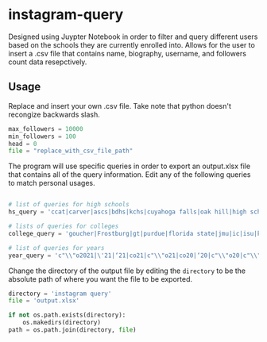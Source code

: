 # instagram-query
Designed using Juypter Notebook in order to filter and query different users based on the schools they are currently enrolled into. Allows for the user to insert a .csv file that contains name, biography, username, and followers count data resepctively. 

## Usage
Replace and insert your own .csv file. Take note that python doesn't recongize backwards slash. 
```python
max_followers = 10000
min_followers = 100
head = 0
file = "replace_with_csv_file_path"
```

The program will use specific queries in order to export an output.xlsx file that contains all of the query information. Edit any of the following queries to match personal usages. 

```python

# list of queries for high schools 
hs_query = 'ccat|carver|ascs|bdhs|kchs|cuyahoga falls|oak hill|high school|highschool|mshs|ajhs|battle mountain|avhs|eleanor roosevelt high'

# lists of queries for colleges 
college_query = 'goucher|Frostburg|gt|purdue|florida state|jmu|ic|isu|ksu|lmu|mcla|2021🎓|niu|occ|rwu|uchicago|U of C|virginia tech|xavier|yale|rit'

# list of queries for years
year_query = 'c"\\"o2021|\'21|‘21|co21|c"\\"o21|co20|‘20|c"\\"o20|c"\\"o2019|‘19||c"\\"o19|c"\\"o2018|‘18|\'18|c"\\"o2017|\'17|‘17|co17'
```

Change the directory of the output file by editing the `directory` to be the absolute path of where you want the file to be exported. 

```python
directory = 'instagram query'
file = 'output.xlsx'

if not os.path.exists(directory): 
    os.makedirs(directory)
path = os.path.join(directory, file)
```

